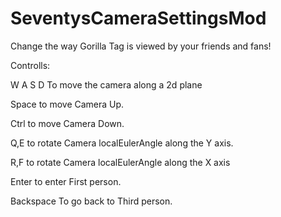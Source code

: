 # SeventysCameraSettingsMod
Change the way Gorilla Tag is viewed by your friends and fans!

Controlls:

W A S D To move the camera along a 2d plane

Space to move Camera Up.

Ctrl to move Camera Down.

Q,E to rotate Camera localEulerAngle along the Y axis.

R,F to rotate Camera localEulerAngle along the X axis

Enter to enter First person.

Backspace To go back to Third person.
